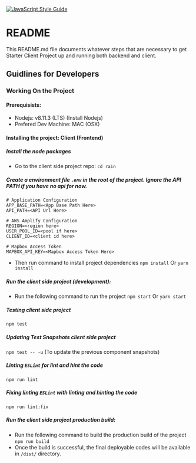 [![JavaScript Style Guide](https://img.shields.io/badge/code_style-standard-brightgreen.svg)](https://standardjs.com)

# README #
This README.md file documents whatever steps that are necessary to get Starter Client Project up and running both backend and client.

## Guidlines for Developers
### Working On the Project

#### Prerequisists:
* Nodejs: v8.11.3 (LTS) (Install Nodejs)
* Prefered Dev Machine: MAC (OSX)

#### Installing the project: Client (Frontend)

##### Install the node packages
* Go to the client side project repo:
`cd rain`

##### Create a environment file `.env` in the root of the project. Ignore the API PATH if you have no api for now.
```
# Application Configuration
APP_BASE_PATH=<App Base Path Here>
API_PATH=<API Url Here>

# AWS Amplify Configuration
REGION=<region here>
USER_POOL_ID=<pool if here>
CLIENT_ID=<client id here>

# Mapbox Access Token
MAPBOX_API_KEY=<Mapbox Access Token Here>

```

* Then run command to install project dependencies
`npm install` Or `yarn install`

##### Run the client side project (development):
* Run the following command to run the project
`npm start` Or `yarn start`

##### Testing client side project
`npm test` 

##### Updating Test Snapshots client side project
`npm test -- -u`
(To update the previous component snapshots)

##### Linting `ESLint` for lint and hint the code
`npm run lint` 

##### Fixing linting `ESLint` with linting and hinting the code
`npm run lint:fix` 

##### Run the client side project production build:
* Run the following command to build the production build of the project
`npm run build`
* Once the build is successful, the final deployable codes will be available in `/dist/` directory.
